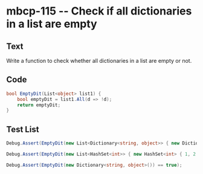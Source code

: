 # mbcp-115 -- Check if all dictionaries in a list are empty

## Text

Write a function to check whether all dictionaries in a list are empty or not.

## Code

```csharp
bool EmptyDit(List<object> list1) {
    bool emptyDit = list1.All(d => !d);
    return emptyDit;
}
```

## Test List

```csharp
Debug.Assert(EmptyDit(new List<Dictionary<string, object>> { new Dictionary<string, object>(), new Dictionary<string, object>(), new Dictionary<string, object>() }) == true);
```

```csharp
Debug.Assert(EmptyDit(new List<HashSet<int>> { new HashSet<int> { 1, 2 }, new HashSet<int>(), new HashSet<int>() }) == false);
```

```csharp
Debug.Assert(EmptyDit(new Dictionary<string, object>()) == true);
```
